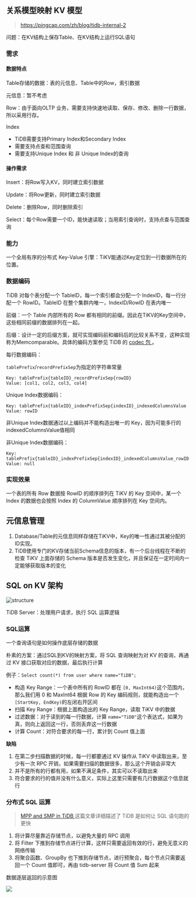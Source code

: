 ## 关系模型映射 KV 模型

> https://pingcap.com/zh/blog/tidb-internal-2

问题：在KV结构上保存Table、在KV结构上运行SQL语句

### 需求

#### 数据特点

Table存储的数据：表的元信息、Table中的Row，索引数据

元信息：暂不考虑

Row：由于面向OLTP 业务，需要支持快速地读取、保存、修改、删除一行数据，所以采用行存。

Index

- TiDB需要支持Primary Index和Secondary Index
- 需要支持点查和范围查询
- 需要支持Unique Index 和 非 Unique Index的查询

#### 操作需求

Insert：将Row写入KV，同时建立索引数据

Update：将Row更新，同时建立索引数据

Delete：删除Row，同时删除索引

Select：每个Row需要一个ID，能快速读取；当用索引查询时，支持点查与范围查询

### 能力

一个全局有序的分布式 Key-Value 引擎：TiKV能通过Key定位到一行数据所在的位置。

### 数据编码

TiDB 对每个表分配一个 TableID，每一个索引都会分配一个 IndexID，每一行分配一个 RowID。TableID 在整个集群内唯一，IndexID/RowID 在表内唯一

前缀：一个 Table 内部所有的 Row 都有相同的前缀。因此在TiKV的Key空间中，这些相同前缀的数据排列在一起。

后缀：设计一定的后缀方案，就可实现编码前和编码后的比较关系不变，这种实现称为Memcomparable。具体的编码方案参见 TiDB 的 [codec 包 ](https://github.com/pingcap/tidb/tree/master/util/codec)。

每行数据编码：

`tablePrefix`/`recordPrefixSep`为指定的字符串常量

```
Key: tablePrefix{tableID}_recordPrefixSep{rowID}
Value: [col1, col2, col3, col4]
```

Unique Index数据编码：

```
Key: tablePrefix{tableID}_indexPrefixSep{indexID}_indexedColumnsValue
Value: rowID
```

非Unique Index数据通过以上编码并不能构造出唯一的 Key，因为可能多行的indexedColumnsValue值相同

非Unique Index数据编码：

```
Key: tablePrefix{tableID}_indexPrefixSep{indexID}_indexedColumnsValue_rowID
Value: null
```

### 实现效果

一个表的所有 Row 数据按 RowID 的顺序排列在 TiKV 的 Key 空间中，某一个 Index 的数据也会按照 Index 的 ColumnValue 顺序排列在 Key 空间内。

## 元信息管理

1. Database/Table的元信息同样存储在TiKV中，Key的唯一性通过其被分配的ID实现。
2. TiDB使用专门的KV存储当前Schema信息的版本，有一个后台线程在不断的检查 TiKV 上面存储的 Schema 版本是否发生变化，并且保证在一定时间内一定能够获取版本的变化

## SQL on KV 架构

![structure](https://img1.www.pingcap.com/prod/1_745fc87460.png)

TiDB Server：处理用户请求，执行 SQL 运算逻辑

### SQL运算

一个查询语句是如何操作底层存储的数据

朴素的方案：通过SQL到KV的映射方案，将 SQL 查询映射为对 KV 的查询，再通过 KV 接口获取对应的数据，最后执行计算

例子：`Select count(*) from user where name="TiDB";`

- 构造 Key Range：一个表中所有的 RowID 都在 `[0, MaxInt64)`这个范围内，那么我们用 0 和 MaxInt64 根据 Row 的 Key 编码规则，就能构造出一个 `[StartKey, EndKey)`的左闭右开区间
- 扫描 Key Range：根据上面构造出的 Key Range，读取 TiKV 中的数据
- 过滤数据：对于读到的每一行数据，计算 `name="TiDB"`这个表达式，如果为真，则向上返回这一行，否则丢弃这一行数据
- 计算 Count：对符合要求的每一行，累计到 Count 值上面

**缺陷**

1. 在第二步扫描数据的时候，每一行都要通过 KV 操作从 TiKV 中读取出来，至少有一次 RPC 开销，如果需要扫描的数据很多，那么这个开销会非常大
2. 并不是所有的行都有用，如果不满足条件，其实可以不读取出来
3. 符合要求的行的值并没有什么意义，实际上这里只需要有几行数据这个信息就行

### 分布式 SQL 运算

> [MPP and SMP in TiDB ](https://mp.weixin.qq.com/s?__biz=MzI3NDIxNTQyOQ==&mid=2247484187&idx=1&sn=90a7ce3e6db7946ef0b7609a64e3b423&chksm=eb162471dc61ad679fc359100e2f3a15d64dd458446241bff2169403642e60a95731c6716841&scene=4)这篇文章详细描述了 TiDB 是如何让 SQL 语句跑的更快

1. 将计算尽量靠近存储节点，以避免大量的 RPC 调用
2. 将 Filter 下推到存储节点进行计算，这样只需要返回有效的行，避免无意义的网络传输
3. 将聚合函数、GroupBy 也下推到存储节点，进行预聚合，每个节点只需要返回一个 Count 值即可，再由 tidb-server 将 Count 值 Sum 起来

数据逐层返回的示意图

![](https://img1.www.pingcap.com/prod/2_3ad3e55f16.png)



